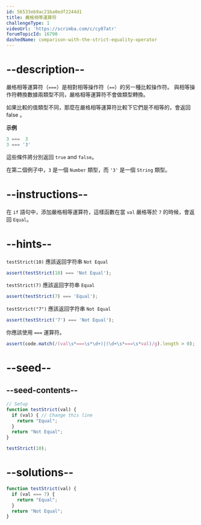 ```yaml
---
id: 56533eb9ac21ba0edf2244d1
title: 嚴格相等運算符
challengeType: 1
videoUrl: 'https://scrimba.com/c/cy87atr'
forumTopicId: 16790
dashedName: comparison-with-the-strict-equality-operator
---
```


# --description--

嚴格相等運算符（`===`）是相對相等操作符（`==`）的另一種比較操作符。 與相等操作符轉換數據兩類型不同，嚴格相等運算符不會做類型轉換。

如果比較的值類型不同，那麼在嚴格相等運算符比較下它們是不相等的，會返回 false 。

**示例**

```js
3 ===  3
3 === '3'
```

這些條件將分別返回 `true` and `false`。

在第二個例子中，`3` 是一個 `Number` 類型，而 `'3'` 是一個 `String` 類型。

# --instructions--

在 `if` 語句中，添加嚴格相等運算符，這樣函數在當 `val` 嚴格等於 `7` 的時候，會返回 `Equal`。

# --hints--

`testStrict(10)` 應該返回字符串 `Not Equal`

```js
assert(testStrict(10) === 'Not Equal');
```

`testStrict(7)` 應該返回字符串 `Equal`

```js
assert(testStrict(7) === 'Equal');
```

`testStrict("7")` 應該返回字符串 `Not Equal`

```js
assert(testStrict('7') === 'Not Equal');
```

你應該使用 `===` 運算符。

```js
assert(code.match(/(val\s*===\s*\d+)|(\d+\s*===\s*val)/g).length > 0);
```

# --seed--

## --seed-contents--

```js
// Setup
function testStrict(val) {
  if (val) { // Change this line
    return "Equal";
  }
  return "Not Equal";
}

testStrict(10);
```

# --solutions--

```js
function testStrict(val) {
  if (val === 7) {
    return "Equal";
  }
  return "Not Equal";
}
```
